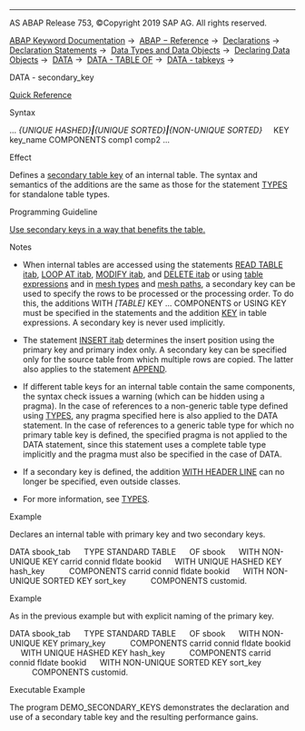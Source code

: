   

* * *

AS ABAP Release 753, ©Copyright 2019 SAP AG. All rights reserved.

[ABAP Keyword Documentation](javascript:call_link\('abenabap.htm'\)) →  [ABAP − Reference](javascript:call_link\('abenabap_reference.htm'\)) →  [Declarations](javascript:call_link\('abendeclarations.htm'\)) →  [Declaration Statements](javascript:call_link\('abenabap_declarations.htm'\)) →  [Data Types and Data Objects](javascript:call_link\('abentypes_and_objects.htm'\)) →  [Declaring Data Objects](javascript:call_link\('abenobjects_statements.htm'\)) →  [DATA](javascript:call_link\('abapdata.htm'\)) →  [DATA - TABLE OF](javascript:call_link\('abapdata_itab.htm'\)) →  [DATA - tabkeys](javascript:call_link\('abapdata_keydef.htm'\)) → 

DATA - secondary\_key

[Quick Reference](javascript:call_link\('abapdata_shortref.htm'\))

Syntax

... *{*UNIQUE HASHED*}**|**{*UNIQUE SORTED*}**|**{*NON-UNIQUE SORTED*}*
    KEY key\_name COMPONENTS comp1 comp2 ...

Effect

Defines a [secondary table key](javascript:call_link\('abensecondary_table_key_glosry.htm'\) "Glossary Entry") of an internal table. The syntax and semantics of the additions are the same as those for the statement [TYPES](javascript:call_link\('abaptypes_secondary_key.htm'\)) for standalone table types.

Programming Guideline

[Use secondary keys in a way that benefits the table.](javascript:call_link\('abensecondary_key_guidl.htm'\) "Guideline")

Notes

-   When internal tables are accessed using the statements [READ TABLE itab](javascript:call_link\('abapread_table.htm'\)), [LOOP AT itab](javascript:call_link\('abaploop_at_itab.htm'\)), [MODIFY itab](javascript:call_link\('abapmodify_itab.htm'\)), and [DELETE itab](javascript:call_link\('abapdelete_itab.htm'\)) or using [table expressions](javascript:call_link\('abentable_expressions.htm'\)) and in [mesh types](javascript:call_link\('abaptypes_mesh.htm'\)) and [mesh paths](javascript:call_link\('abenmesh_pathes.htm'\)), a secondary key can be used to specify the rows to be processed or the processing order. To do this, the additions WITH *\[*TABLE*\]* KEY ... COMPONENTS or USING KEY must be specified in the statements and the addition [KEY](javascript:call_link\('abentable_exp_itab_line.htm'\)) in table expressions. A secondary key is never used implicitly.
    
-   The statement [INSERT itab](javascript:call_link\('abapinsert_itab.htm'\)) determines the insert position using the primary key and primary index only. A secondary key can be specified only for the source table from which multiple rows are copied. The latter also applies to the statement [APPEND](javascript:call_link\('abapappend.htm'\)).
    
-   If different table keys for an internal table contain the same components, the syntax check issues a warning (which can be hidden using a pragma). In the case of references to a non-generic table type defined using [TYPES](javascript:call_link\('abaptypes_secondary_key.htm'\)), any pragma specified here is also applied to the DATA statement. In the case of references to a generic table type for which no primary table key is defined, the specified pragma is not applied to the DATA statement, since this statement uses a complete table type implicitly and the pragma must also be specified in the case of DATA.
    
-   If a secondary key is defined, the addition [WITH HEADER LINE](javascript:call_link\('abapdata_header_line.htm'\)) can no longer be specified, even outside classes.
    
-   For more information, see [TYPES](javascript:call_link\('abaptypes_secondary_key.htm'\)).
    

Example

Declares an internal table with primary key and two secondary keys.

DATA sbook\_tab
     TYPE STANDARD TABLE
     OF sbook
     WITH NON-UNIQUE KEY carrid connid fldate bookid
     WITH UNIQUE HASHED KEY hash\_key
          COMPONENTS carrid connid fldate bookid
     WITH NON-UNIQUE SORTED KEY sort\_key
          COMPONENTS customid.

Example

As in the previous example but with explicit naming of the primary key.

DATA sbook\_tab
     TYPE STANDARD TABLE
     OF sbook
     WITH NON-UNIQUE KEY primary\_key
          COMPONENTS carrid connid fldate bookid
     WITH UNIQUE HASHED KEY hash\_key
          COMPONENTS carrid connid fldate bookid
     WITH NON-UNIQUE SORTED KEY sort\_key
          COMPONENTS customid.

Executable Example

The program DEMO\_SECONDARY\_KEYS demonstrates the declaration and use of a secondary table key and the resulting performance gains.
